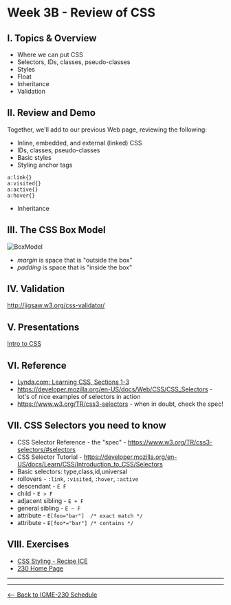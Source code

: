 # Week 3B - Review of CSS

## I. Topics & Overview
- Where we can put CSS
- Selectors, IDs, classes, pseudo-classes
- Styles
- Float
- Inheritance
- Validation

## II. Review and Demo
Together, we'll add to our previous Web page, reviewing the following:
- Inline, embedded, and external (linked) CSS
- IDs, classes, pseudo-classes
- Basic styles
- Styling anchor tags
```
a:link{}
a:visited{}
a:active{}
a:hover{}
```
- Inheritance

## III. The CSS Box Model
![BoxModel](../other-files/BoxModel.png)

+ *margin* is space that is "outside the box"
+ *padding* is space that is "inside the box"

## IV. Validation
http://jigsaw.w3.org/css-validator/

## V. Presentations
[Intro to CSS](../presentations/CSS-Intro.pdf)

## VI. Reference
- [Lynda.com: Learning CSS, Sections 1-3](https://www.lynda.com/CSS-tutorials/CSS-Fundamentals/417645-2.html)
- https://developer.mozilla.org/en-US/docs/Web/CSS/CSS_Selectors - lot's of nice examples of selectors in action
- https://www.w3.org/TR/css3-selectors - when in doubt, check the spec!

## VII. CSS Selectors you need to know
- CSS Selector Reference - the "spec" - https://www.w3.org/TR/css3-selectors/#selectors
- CSS Selector Tutorial - https://developer.mozilla.org/en-US/docs/Learn/CSS/Introduction_to_CSS/Selectors
- Basic selectors: type,class,id,universal
- rollovers -  `:link`, `:visited`, `:hover`, `:active`
- descendant - `E F`
- child - `E > F`
- adjacent sibling - `E + F`
- general sibling - `E ~ F`
- attribute - `E[foo="bar"]  /* exact match */`
- attribute - `E[foo*="bar"] /* contains */`

## VIII. Exercises
- [CSS Styling - Recipe ICE](../exercises/week-2/Recipe-ICE.zip)
- [230 Home Page](../exercises/week-2/230-home-page.md)

<hr><hr>

[<-- Back to IGME-230 Schedule](../schedule.md)
